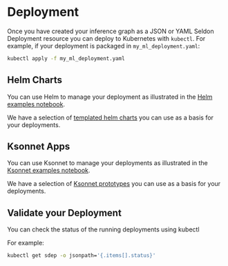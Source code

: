 # Deployment

Once you have created your inference graph as a JSON or YAML Seldon Deployment resource you can deploy to Kubernetes with `kubectl`. For example, if your deployment is packaged in `my_ml_deployment.yaml`:

```bash
kubectl apply -f my_ml_deployment.yaml
```

## Helm Charts

You can use Helm to manage your deployment as illustrated in the [Helm examples notebook](../examples/helm_examples.html).

We have a selection of [templated helm charts](../graph/helm_charts.html) you can use as a basis for your deployments.

## Ksonnet Apps

You can use Ksonnet to manage your deployments as illustrated in the [Ksonnet examples notebook](../notebooks/ksonnet_examples.ipynb).

We have a selection of [Ksonnet prototypes](../graph/ksonnet_templates.html) you can use as a basis for your deployments.


## Validate your Deployment

You can check the status of the running deployments using kubectl

For example:

```bash
kubectl get sdep -o jsonpath='{.items[].status}'
```





